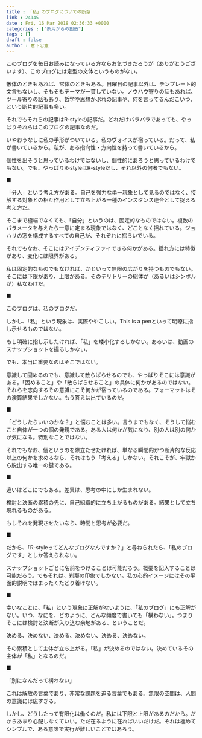 ```yaml
---
title : 「私」のブログについての断章
link : 24145
date : Fri, 16 Mar 2018 02:36:33 +0000
categories : ["断片からの創造"]
tags : []
draft : false
author : 倉下忠憲
---
```


このブログを毎日お読みになっている方ならお気づきだろうが（ありがとうございます）、このブログには定型の文体というものがない。

敬体のときもあれば、常体のときもある。日曜日の記事以外は、テンプレート的文言もないし、そもそもテーマが一貫していない。ノウハウ寄りの話もあれば、ツール寄りの話もあり、哲学や思想かぶれの記事や、何を言ってるんだこいつ、という断片的記事も多い。

それでもそれらの記事はR-styleの記事だ。どれだけバラバラであっても、やっぱりそれらはこのブログの記事なのだ。

いやおうなしに私の手形がついている。私のヴォイスが宿っている。だって、私が書いているから。私が、ある指向性・方向性を持って書いているから。

個性を出そうと思っているわけではないし、個性的にあろうと思っているわけでもない。でも、やっぱりR-styleはR-styleだし、それ以外の何者でもない。

■

「分人」という考え方がある。自己を強力な単一現象として見るのではなく、接触する対象との相互作用として立ち上がる一種のインスタンス連合として捉える考え方だ。

そこまで極端でなくても、「自分」というのは、固定的なものではない。複数のパラメータを与えたら一意に定まる現象ではなく、どことなく揺れている。ジョハリの窓を構成するすべての自己が、それぞれに揺らいでいる。

それでもなお、そこにはアイデンティファイできる何かがある。揺れ方には特徴があり、変化には限界がある。

私は固定的なものでもなければ、かといって無限の広がりを持つものでもない。そこには下限があり、上限がある。そのテリトリーの総体が（あるいはシンボルが）私なわけだ。

■

このブログは、私のブログだ。

しかし、「私」という現象は、実際ややこしい。This is a penといって明瞭に指し示せるものではない。

もし明確に指し示したければ、「私」を矮小化するしかない。あるいは、動画のスナップショットを撮るしかない。

でも、本当に重要なのはそこではない。

意識して固めるのでも、意識して散らばらせるのでも、やっぱりそこには意識がある。「固めること」や「散らばらせること」の具体に何かがあるのではない。それらを志向するその意識にこそ何かが宿っているのである。フォーマットはその演算結果でしかない。もう答えは出ているのだ。

■

「どうしたらいいのかな？」と悩むことは多い。言うまでもなく、そうして悩むこと自体が一つの個の発現である。ある人は何かが気になり、別の人は別の何かが気になる。特別なことではない。

それでもなお、個というのを際立たせたければ、単なる瞬間的かつ断片的な反応以上の何かを求めるなら、それはもう「考える」しかない。それこそが、牢獄から脱出する唯一の鍵である。

■

違いはどこにでもある。差異は、思考の中にしか生まれない。

検討と決断の累積の先に、自己組織的に立ち上がるものがある。結果として立ち現れるものがある。

もしそれを発現させたいなら、時間と思考が必要だ。

■

だから、「R-styleってどんなブログなんですか？」と尋ねられたら、「私のブログです」としか答えられない。

スナップショットごとに名前をつけることは可能だろう。概要を記入することは可能だろう。でもそれは、刹那の印象でしかない。私の心的イメージにはその平面的説明ではまったくたどり着けない。

■

幸いなことに、「私」という現象に正解がないように、「私のブログ」にも正解がない。いつ、なにを、どのように、どんな頻度で書いても「構わない」。つまりそこには検討と決断が入り込む余地がある、ということだ。

決める、決めない、決める、決めない、決める、決めない。

その累積として主体が立ち上がる。「私」が決めるのではない。決めているその主体が「私」となるのだ。

■

「別になんだって構わない」

これは解放の言葉であり、非常な課題を迫る言葉でもある。無限の空間は、人間の意識には広すぎる。

しかし、どうしたって有限化は働くのだ。私には下限と上限があるのだから。だからあまり心配しなくていい。ただ在るように在ればいいだけだ。それは極めてシンプルで、ある意味で実行が難しいことではあろう。



